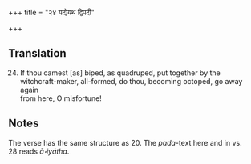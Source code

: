 +++
title = "२४ यद्येयथ द्विपदी"

+++
## Translation
24. If thou camest \[as\] biped, as quadruped, put together by the  
witchcraft-maker, all-formed, do thou, becoming octoped, go away again  
from here, O misfortune!

## Notes
The verse has the same structure as 20. The *pada*-text here and in vs.  
28 reads *ā॰iyátha*.
